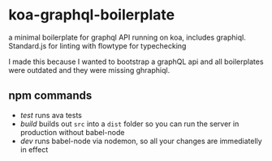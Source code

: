 # koa-graphql-boilerplate
a minimal boilerplate for graphql API running on koa, includes graphiql. Standard.js for linting with flowtype for typechecking

I made this because I wanted to bootstrap a graphQL api and all boilerplates were outdated and they were missing ghraphiql.

## npm commands

- _test_ runs ava tests
- _build_ builds out `src` into a `dist` folder so you can run the server in production without babel-node
- _dev_ runs babel-node via nodemon, so all your changes are immediatelly in effect


